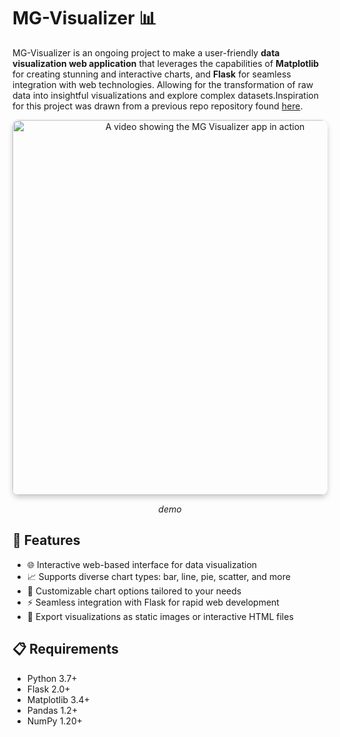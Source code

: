 

# MG-Visualizer 📊

MG-Visualizer is an ongoing project to make a user-friendly **data visualization web application** that leverages the capabilities of **Matplotlib** for creating stunning and interactive charts, and **Flask** for seamless integration with web technologies. Allowing for the transformation of raw data into insightful visualizations and explore complex datasets.Inspiration for this project was drawn from a previous repo repository found [here](https://github.com/MG-Osman/DataVisualizer).


<div align="center">
  <img src="https://github.com/MG-Osman/MG-Visualizer/assets/58115228/11ff36f6-c6d6-41b9-bdbf-ae1b5ba167dc" alt="A video showing the MG Visualizer app in action" width="600" style="border-radius: 10px; box-shadow: 0 4px 8px 0 rgba(0,0,0,0.2);">
  <p><em>demo</em></p>
</div>


## 🌟 Features

- 🌐 Interactive web-based interface for data visualization
- 📈 Supports diverse chart types: bar, line, pie, scatter, and more
- 🔧 Customizable chart options tailored to your needs
- ⚡ Seamless integration with Flask for rapid web development
- 💾 Export visualizations as static images or interactive HTML files

## 📋 Requirements

- Python 3.7+
- Flask 2.0+
- Matplotlib 3.4+
- Pandas 1.2+
- NumPy 1.20+

